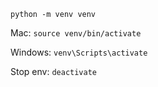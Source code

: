 `python -m venv venv`

Mac: `source venv/bin/activate`

Windows: `venv\Scripts\activate`

Stop env: `deactivate`

